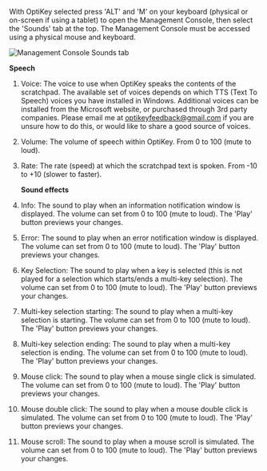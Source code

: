 With OptiKey selected press 'ALT' and 'M' on your keyboard (physical or on-screen if using a tablet) to open the Management Console, then select the 'Sounds' tab at the top. The Management Console must be accessed using a physical mouse and keyboard.

![Management Console Sounds tab](https://github.com/JuliusSweetland/OptiKey/blob/gh-pages/images/Management_Console_Sounds_Numbered.png)

<a name="sounds-speech">**Speech**</a>

1. Voice: The voice to use when OptiKey speaks the contents of the scratchpad. The available set of voices depends on which TTS (Text To Speech) voices you have installed in Windows. Additional voices can be installed from the Microsoft website, or purchased through 3rd party companies. Please email me at optikeyfeedback@gmail.com if you are unsure how to do this, or would like to share a good source of voices.

2. Volume: The volume of speech within OptiKey. From 0 to 100 (mute to loud).

3. Rate: The rate (speed) at which the scratchpad text is spoken. From -10 to +10 (slower to faster).

    <a name="sounds-sounds-effects">**Sound effects**</a>

4. Info: The sound to play when an information notification window is displayed. The volume can set from 0 to 100 (mute to loud). The 'Play' button previews your changes.

5. Error: The sound to play when an error notification window is displayed. The volume can set from 0 to 100 (mute to loud). The 'Play' button previews your changes.

6. Key Selection: The sound to play when a key is selected (this is not played for a selection which starts/ends a multi-key selection). The volume can set from 0 to 100 (mute to loud). The 'Play' button previews your changes.

7. Multi-key selection starting: The sound to play when a multi-key selection is starting. The volume can set from 0 to 100 (mute to loud). The 'Play' button previews your changes.

8. Multi-key selection ending: The sound to play when a multi-key selection is ending. The volume can set from 0 to 100 (mute to loud). The 'Play' button previews your changes.

9. Mouse click: The sound to play when a mouse single click is simulated. The volume can set from 0 to 100 (mute to loud). The 'Play' button previews your changes.

10. Mouse double click: The sound to play when a mouse double click is simulated. The volume can set from 0 to 100 (mute to loud). The 'Play' button previews your changes.

11. Mouse scroll: The sound to play when a mouse scroll is simulated. The volume can set from 0 to 100 (mute to loud). The 'Play' button previews your changes.